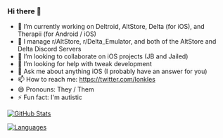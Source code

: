 ### Hi there 👋

- 🔭 I’m currently working on Deltroid, AltStore, Delta (for iOS), and Therapii (for Android / iOS)
- 🌱 I manage r/AltStore, r/Delta_Emulator, and both of the AltStore and Delta Discord Servers
- 👯 I’m looking to collaborate on iOS projects (JB and Jailed)
- 🤔 I’m looking for help with tweak development
- 💬 Ask me about anything iOS (I probably have an answer for you)
- 📫 How to reach me: https://twitter.com/lonkles
- 😄 Pronouns: They / Them
- ⚡ Fun fact: I'm autistic


[![GitHub Stats](https://github-readme-stats.vercel.app/api?username=Lonkle&count_private=true)](https://github.com/anuraghazra/github-readme-stats)

[![Languages](https://github-readme-stats.vercel.app/api/top-langs/?username=Lonkle)](https://github.com/anuraghazra/github-readme-stats) 
